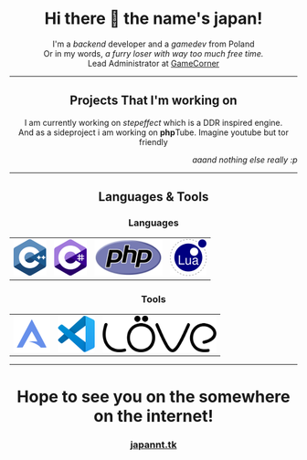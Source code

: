 <h1 align="center">Hi there 👋 the name's japan!</h1>
<p align="center">I'm a <i>backend</i> developer and a <i>gamedev</i> from Poland<br>Or in my words, <i>a furry loser with way too much free time.</i><br>Lead Administrator at <a href="https://gamecorner.ml">GameCorner</a></p>
<hr />
<h2 align="center">Projects That I'm working on</h3>
<p align="center">I am currently working on <i>stepeffect</i> which is a DDR inspired engine.<br>And as a sideproject i am working on <strong>php</strong>Tube. Imagine youtube but tor friendly</p>
<p align="right"><i>aaand nothing else really :p</i><p>
<hr />
<h2 align="center">Languages & Tools</h3>
<table align="center">
	<h3 align="center">Languages</h3>
	<tbody>
		<tr>
			<td align="center">
				<img height=64px src="https://raw.githubusercontent.com/japannt/japannt/main/cpp.png" />
			</td>
			<td align="center">
				<img height=64px src="https://raw.githubusercontent.com/japannt/japannt/main/csharp.png" />
			</td>
			<td align="center">
				<img height=64px src="https://raw.githubusercontent.com/japannt/japannt/main/php.png" />
			</td>
			<td align="center">
				<img height=64px src="https://raw.githubusercontent.com/japannt/japannt/main/lua.png" />
			</td>
		</tr>
	</tbody>
</table>
<table align="center">
	<tbody>
		<h3 align="center">Tools</h3>
		<tr>
			<td align="center">
				<img height=64px src="https://raw.githubusercontent.com/japannt/japannt/main/arco.png" />
			</td>
			<td align="center">
				<img height=64px src="https://raw.githubusercontent.com/japannt/japannt/main/vscode.png" />
			</td>
			<td align="center">
				<img height=64px src="https://raw.githubusercontent.com/japannt/japannt/main/love2d.png" />
			</td>
		</tr>
	</tbody>
</table>
<hr />
<h1 align="center">Hope to see you on the somewhere on the internet!</h1>
<h3 align="center"><a href="https://japannt.tk">japannt.tk</a></h3>
